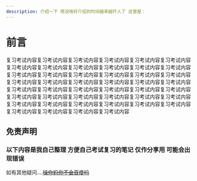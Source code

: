 ```yaml
---
description: 介绍一下 嗯没啥好介绍的时间越来越吓人了 这里是：
---
```


# 前言

复习考试内容复习考试内容复习考试内容复习考试内容复习考试内容复习考试内容复习考试内容复习考试内容复习考试内容复习考试内容复习考试内容复习考试内容复习考试内容复习考试内容复习考试内容复习考试内容复习考试内容复习考试内容复习考试内容复习考试内容复习考试内容复习考试内容复习考试内容复习考试内容复习考试内容复习考试内容复习考试内容复习考试内容复习考试内容复习考试内容复习考试内容复习考试内容复习考试内容复习考试内容复习考试内容复习考试内容复习考试内容复习考试内容复习考试内容复习考试内容复习考试内容复习考试内容复习考试内容复习考试内容复习考试内容复习考试内容

## 免责声明

### 以下内容是我自己整理 方便自己考试复习的笔记 仅作分享用 可能会出现错误

如有其他疑问....[~~操你妈你不会百度吗~~](http://www.baidu.com)
